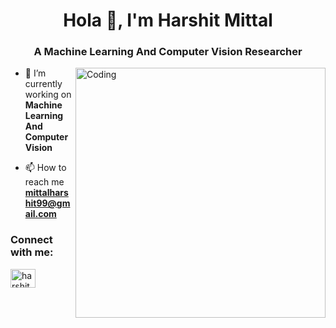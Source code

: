 <h1 align="center">Hola 👋, I'm Harshit Mittal</h1>
<h3 align="center">A Machine Learning And Computer Vision Researcher</h3>
<img align="right" alt="Coding" width="400" src=" (https://www.google.com/search?q=programmer+gif&sca_esv=7679535431bada9b&udm=2&biw=1528&bih=740&sxsrf=ADLYWIJM-2SXFI74b2Cobh24wGsHgUv1Kg%3A1724611663264&ei=T3zLZrbqD7STvr0Ps62S2Ag&ved=0ahUKEwj2zcGM55CIAxW0ia8BHbOWBIsQ4dUDCBA&uact=5&oq=programmer+gif&gs_lp=Egxnd3Mtd2l6LXNlcnAiDnByb2dyYW1tZXIgZ2lmMgUQABiABDIFEAAYgAQyBRAAGIAEMgUQABiABDIFEAAYgAQyBRAAGIAEMgUQABiABDIFEAAYgAQyBRAAGIAEMgUQABiABEi3IFAAWMcecAB4AJABAJgBiAGgAbAMqgEEMC4xM7gBA8gBAPgBAZgCDaAC6wzCAgoQABiABBhDGIoFwgILEAAYgAQYsQMYgwHCAggQABiABBixA8ICDRAAGIAEGLEDGEMYigWYAwCSBwQwLjEzoAfWRg&sclient=gws-wiz-serp#vhid=5dOak5S0hH9uiM&vssid=mosaic)">

- 🌱 I’m currently working on **Machine Learning And Computer Vision**

- 📫 How to reach me **mittalharshit99@gmail.com**

<h3 align="left">Connect with me:</h3>
<p align="left">
<a href="https://linkedin.com/in/harshit mittal" target="blank"><img align="center" src="https://raw.githubusercontent.com/rahuldkjain/github-profile-readme-generator/master/src/images/icons/Social/linked-in-alt.svg" alt="harshit mittal" height="30" width="40" /></a>
</p>
